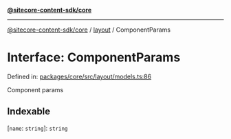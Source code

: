 [**@sitecore-content-sdk/core**](../../README.md)

***

[@sitecore-content-sdk/core](../../README.md) / [layout](../README.md) / ComponentParams

# Interface: ComponentParams

Defined in: [packages/core/src/layout/models.ts:86](https://github.com/Sitecore/content-sdk/blob/a12743cf942dfe3195e858aea63c33d67943078b/packages/core/src/layout/models.ts#L86)

Component params

## Indexable

\[`name`: `string`\]: `string`
